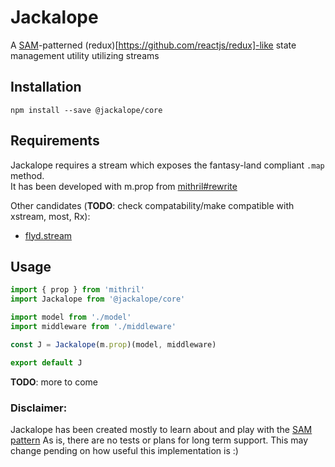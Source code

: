 # Jackalope
A [SAM](http://sam.js.org/)-patterned (redux)[https://github.com/reactjs/redux]-like state management utility utilizing streams


## Installation
`npm install --save @jackalope/core`


## Requirements
Jackalope requires a stream which exposes the fantasy-land compliant `.map` method.  
It has been developed with m.prop from [mithril#rewrite](https://github.com/lhorie/mithril.js/blob/rewrite/docs/prop.md)

Other candidates (**TODO**: check compatability/make compatible with xstream, most, Rx):
* [flyd.stream](https://github.com/paldepind/flyd)


## Usage
```js
import { prop } from 'mithril'
import Jackalope from '@jackalope/core'

import model from './model'
import middleware from './middleware'

const J = Jackalope(m.prop)(model, middleware)

export default J
```

**TODO**: more to come

### Disclaimer:
Jackalope has been created mostly to learn about and play with the [SAM pattern](http://sam.js.org/)
As is, there are no tests or plans for long term support. This may change pending on how useful this implementation is :)

